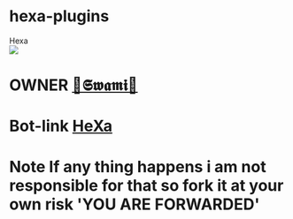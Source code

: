 # hexa-plugins

<summary> Hexa </summary>
<img src="https://telegra.ph/file/66384b6d14cad85ef163b.jpg" />

# OWNER [👑𝕾𝖜𝖆𝖒𝖎👑 ](https://t.me/mewtwoniteX)
# Bot-link [HeXa](https://t.me/HeXamonbot)
# Note If any thing happens i am not responsible for that so fork it at your own risk 'YOU ARE FORWARDED'
